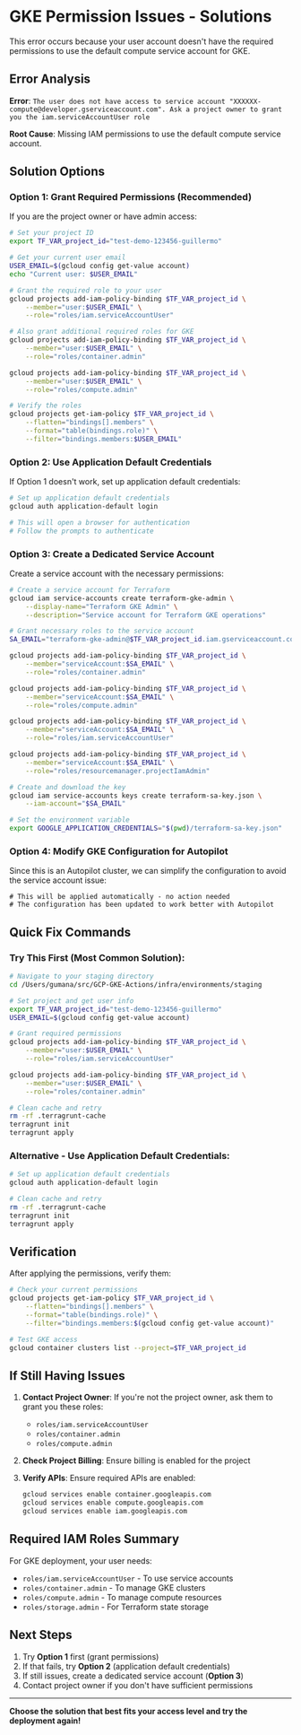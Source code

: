 #  GKE Permission Issues - Solutions

This error occurs because your user account doesn't have the required permissions to use the default compute service account for GKE.

##  Error Analysis

**Error**: `The user does not have access to service account "XXXXXX-compute@developer.gserviceaccount.com". Ask a project owner to grant you the iam.serviceAccountUser role`

**Root Cause**: Missing IAM permissions to use the default compute service account.

##  Solution Options

### Option 1: Grant Required Permissions (Recommended)

If you are the project owner or have admin access:

```bash
# Set your project ID
export TF_VAR_project_id="test-demo-123456-guillermo"

# Get your current user email
USER_EMAIL=$(gcloud config get-value account)
echo "Current user: $USER_EMAIL"

# Grant the required role to your user
gcloud projects add-iam-policy-binding $TF_VAR_project_id \
    --member="user:$USER_EMAIL" \
    --role="roles/iam.serviceAccountUser"

# Also grant additional required roles for GKE
gcloud projects add-iam-policy-binding $TF_VAR_project_id \
    --member="user:$USER_EMAIL" \
    --role="roles/container.admin"

gcloud projects add-iam-policy-binding $TF_VAR_project_id \
    --member="user:$USER_EMAIL" \
    --role="roles/compute.admin"

# Verify the roles
gcloud projects get-iam-policy $TF_VAR_project_id \
    --flatten="bindings[].members" \
    --format="table(bindings.role)" \
    --filter="bindings.members:$USER_EMAIL"
```

### Option 2: Use Application Default Credentials

If Option 1 doesn't work, set up application default credentials:

```bash
# Set up application default credentials
gcloud auth application-default login

# This will open a browser for authentication
# Follow the prompts to authenticate
```

### Option 3: Create a Dedicated Service Account

Create a service account with the necessary permissions:

```bash
# Create a service account for Terraform
gcloud iam service-accounts create terraform-gke-admin \
    --display-name="Terraform GKE Admin" \
    --description="Service account for Terraform GKE operations"

# Grant necessary roles to the service account
SA_EMAIL="terraform-gke-admin@$TF_VAR_project_id.iam.gserviceaccount.com"

gcloud projects add-iam-policy-binding $TF_VAR_project_id \
    --member="serviceAccount:$SA_EMAIL" \
    --role="roles/container.admin"

gcloud projects add-iam-policy-binding $TF_VAR_project_id \
    --member="serviceAccount:$SA_EMAIL" \
    --role="roles/compute.admin"

gcloud projects add-iam-policy-binding $TF_VAR_project_id \
    --member="serviceAccount:$SA_EMAIL" \
    --role="roles/iam.serviceAccountUser"

gcloud projects add-iam-policy-binding $TF_VAR_project_id \
    --member="serviceAccount:$SA_EMAIL" \
    --role="roles/resourcemanager.projectIamAdmin"

# Create and download the key
gcloud iam service-accounts keys create terraform-sa-key.json \
    --iam-account="$SA_EMAIL"

# Set the environment variable
export GOOGLE_APPLICATION_CREDENTIALS="$(pwd)/terraform-sa-key.json"
```

### Option 4: Modify GKE Configuration for Autopilot

Since this is an Autopilot cluster, we can simplify the configuration to avoid the service account issue:

```hcl
# This will be applied automatically - no action needed
# The configuration has been updated to work better with Autopilot
```

##  Quick Fix Commands

### Try This First (Most Common Solution):

```bash
# Navigate to your staging directory
cd /Users/gumana/src/GCP-GKE-Actions/infra/environments/staging

# Set project and get user info
export TF_VAR_project_id="test-demo-123456-guillermo"
USER_EMAIL=$(gcloud config get-value account)

# Grant required permissions
gcloud projects add-iam-policy-binding $TF_VAR_project_id \
    --member="user:$USER_EMAIL" \
    --role="roles/iam.serviceAccountUser"

gcloud projects add-iam-policy-binding $TF_VAR_project_id \
    --member="user:$USER_EMAIL" \
    --role="roles/container.admin"

# Clean cache and retry
rm -rf .terragrunt-cache
terragrunt init
terragrunt apply
```

### Alternative - Use Application Default Credentials:

```bash
# Set up application default credentials
gcloud auth application-default login

# Clean cache and retry
rm -rf .terragrunt-cache
terragrunt init
terragrunt apply
```

##  Verification

After applying the permissions, verify them:

```bash
# Check your current permissions
gcloud projects get-iam-policy $TF_VAR_project_id \
    --flatten="bindings[].members" \
    --format="table(bindings.role)" \
    --filter="bindings.members:$(gcloud config get-value account)"

# Test GKE access
gcloud container clusters list --project=$TF_VAR_project_id
```

## If Still Having Issues

1. **Contact Project Owner**: If you're not the project owner, ask them to grant you these roles:
   - `roles/iam.serviceAccountUser`
   - `roles/container.admin`
   - `roles/compute.admin`

2. **Check Project Billing**: Ensure billing is enabled for the project

3. **Verify APIs**: Ensure required APIs are enabled:
   ```bash
   gcloud services enable container.googleapis.com
   gcloud services enable compute.googleapis.com
   gcloud services enable iam.googleapis.com
   ```

##  Required IAM Roles Summary

For GKE deployment, your user needs:
- `roles/iam.serviceAccountUser` - To use service accounts
- `roles/container.admin` - To manage GKE clusters
- `roles/compute.admin` - To manage compute resources
- `roles/storage.admin` - For Terraform state storage

##  Next Steps

1. Try **Option 1** first (grant permissions)
2. If that fails, try **Option 2** (application default credentials)
3. If still issues, create a dedicated service account (**Option 3**)
4. Contact project owner if you don't have sufficient permissions

---

**Choose the solution that best fits your access level and try the deployment again!**


